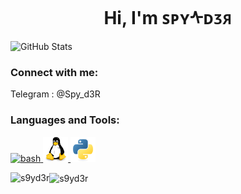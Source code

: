 ### 

<!--
**S9yd3R/S9yd3R** is a ✨ _special_ ✨ repository because its `README.md` (this file) appears on your GitHub profile.

Here are some ideas to get you started:

- 🔭 I’m currently working on ...
- 🌱 I’m currently learning ...
- 👯 I’m looking to collaborate on ...
- 🤔 I’m looking for help with ...
- 💬 Ask me about ...
- 📫 How to reach me: ...
- 😄 Pronouns: ...
- ⚡ Fun fact: ...
-->
<h1 align="center">Hi, I'm ꜱᴘʏᠰᴅᴣᴙ</h1>

![GitHub Stats](https://github-readme-stats.vercel.app/api?username=S9yd3R&theme=midnight-purple)
<h3 align="left">Connect with me:</h3>
Telegram : @Spy_d3R
<p align="left">
</p>

<h3 align="left">Languages and Tools:</h3>
<p align="left"> <a href="https://www.gnu.org/software/bash/" target="_blank" rel="noreferrer"> <img src="https://www.vectorlogo.zone/logos/gnu_bash/gnu_bash-icon.svg" alt="bash" width="40" height="40"/> </a> <a href="https://www.linux.org/" target="_blank" rel="noreferrer"> <img src="https://raw.githubusercontent.com/devicons/devicon/master/icons/linux/linux-original.svg" alt="linux" width="40" height="40"/> </a> <a href="https://www.python.org" target="_blank" rel="noreferrer"> <img src="https://raw.githubusercontent.com/devicons/devicon/master/icons/python/python-original.svg" alt="python" width="40" height="40"/> </a> </p>

<p><img align="left" src="https://github-readme-stats.vercel.app/api/top-langs?username=s9yd3r&show_icons=true&locale=en&layout=compact" alt="s9yd3r" /></p>





<p><img align="center" src="https://github-readme-streak-stats.herokuapp.com/?user=s9yd3r&" alt="s9yd3r" /></p>
